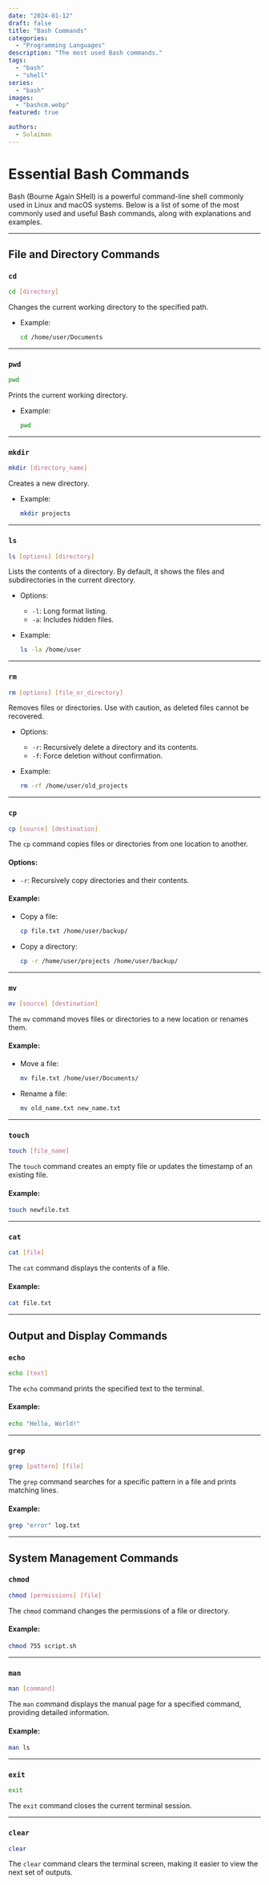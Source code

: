 ```yaml
---
date: "2024-01-12"
draft: false
title: "Bash Commands"
categories:
  - "Programming Languages"
description: "The most used Bash commands."
tags:
  - "bash"
  - "shell"
series:
  - "bash"
images:
  - "bashcm.webp"
featured: true 

authors: 
  - Sulaiman
---
```



# Essential Bash Commands

Bash (Bourne Again SHell) is a powerful command-line shell commonly used in Linux and macOS systems. Below is a list of some of the most commonly used and useful Bash commands, along with explanations and examples.

---

## File and Directory Commands

### `cd`
```bash
cd [directory]
```
Changes the current working directory to the specified path.

- Example:
  ```bash
  cd /home/user/Documents
  ```

---

### `pwd`
```bash
pwd
```
Prints the current working directory.

- Example:
  ```bash
  pwd
  ```

---

### `mkdir`
```bash
mkdir [directory_name]
```
Creates a new directory.

- Example:
  ```bash
  mkdir projects
  ```

---

### `ls`
```bash
ls [options] [directory]
```
Lists the contents of a directory. By default, it shows the files and subdirectories in the current directory.

- Options:
  - `-l`: Long format listing.
  - `-a`: Includes hidden files.

- Example:
  ```bash
  ls -la /home/user
  ```

---

### `rm`
```bash
rm [options] [file_or_directory]
```
Removes files or directories. Use with caution, as deleted files cannot be recovered.

- Options:
  - `-r`: Recursively delete a directory and its contents.
  - `-f`: Force deletion without confirmation.

- Example:
  ```bash
  rm -rf /home/user/old_projects
  ```

---

### `cp`
```bash
cp [source] [destination]
```
The `cp` command copies files or directories from one location to another.

#### Options:
- `-r`: Recursively copy directories and their contents.

#### Example:
- Copy a file:
  ```bash
  cp file.txt /home/user/backup/
  ```
- Copy a directory:
  ```bash
  cp -r /home/user/projects /home/user/backup/
  ```

---

### `mv`
```bash
mv [source] [destination]
```
The `mv` command moves files or directories to a new location or renames them.

#### Example:
- Move a file:
  ```bash
  mv file.txt /home/user/Documents/
  ```
- Rename a file:
  ```bash
  mv old_name.txt new_name.txt
  ```

---

### `touch`
```bash
touch [file_name]
```
The `touch` command creates an empty file or updates the timestamp of an existing file.

#### Example:
```bash
touch newfile.txt
```

---

### `cat`
```bash
cat [file]
```
The `cat` command displays the contents of a file.

#### Example:
```bash
cat file.txt
```

---

## Output and Display Commands

### `echo`
```bash
echo [text]
```
The `echo` command prints the specified text to the terminal.

#### Example:
```bash
echo "Hello, World!"
```

---

### `grep`
```bash
grep [pattern] [file]
```
The `grep` command searches for a specific pattern in a file and prints matching lines.

#### Example:
```bash
grep "error" log.txt
```

---

## System Management Commands

### `chmod`
```bash
chmod [permissions] [file]
```
The `chmod` command changes the permissions of a file or directory.

#### Example:
```bash
chmod 755 script.sh
```

---

### `man`
```bash
man [command]
```
The `man` command displays the manual page for a specified command, providing detailed information.

#### Example:
```bash
man ls
```

---

### `exit`
```bash
exit
```
The `exit` command closes the current terminal session.

---

### `clear`
```bash
clear
```
The `clear` command clears the terminal screen, making it easier to view the next set of outputs.
```
